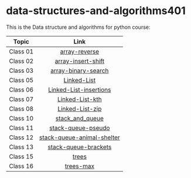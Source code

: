# data-structures-and-algorithms401

This is the Data structure and algorithms for python course:

| Topic   |      Link      |
|----------|:-------------:|
| Class 01 |[array-reverse](challenges/array-reverse/README.md) |
| Class 02 |[array-insert-shift](challenges/array-insert-shift/README.md) |
| Class 03 |[array-binary-search](challenges/array-binary-search/README.md) |
| Class 05 |[Linked-List](Data_structure/linked-list/README.md) |
| Class 06 |[Linked-List-insertions](Data_structure/linked-list/README.md) |
| Class 07 |[Linked-List-kth](challenges/linked-list-kth/README.md) |
| Class 08 |[Linked-List-zip](challenges/linked-list-zip/README.md) |
| Class 10 |[stack_and_queue](stack-and-queue/README.md) |
| Class 11 |[stack-queue-pseudo](challenges/stack-queue-pseudo/README.md) |
| Class 12 |[stack-queue-animal-shelter](challenges/stack-queue-animal-shelter/README.md) |
| Class 13 |[stack-queue-brackets](challenges/stack-queue-brackets/README.md) |
| Class 15 |[trees](Data_structure/trees/README.md) |
| Class 16 |[trees-max](challenges/tree-max/README.md) |
